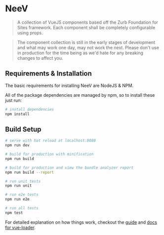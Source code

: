 # NeeV

> A collection of VueJS components based off the Zurb Foundation for Sites framework. Each component shall be completely configurable using props.

> The component collection is still in the early stages of development and what may work one day, may not work the next. Please don't use in production for the time being as we'd hate for any breaking changes to affect you.

## Requirements & Installation

The basic requirements for installing NeeV are NodeJS & NPM.

All of the package dependencies are managed by npm, so to install these just run:
``` bash
# install dependencies
npm install
```

## Build Setup

``` bash
# serve with hot reload at localhost:8080
npm run dev

# build for production with minification
npm run build

# build for production and view the bundle analyzer report
npm run build --report

# run unit tests
npm run unit

# run e2e tests
npm run e2e

# run all tests
npm test
```

For detailed explanation on how things work, checkout the [guide](http://vuejs-templates.github.io/webpack/) and [docs for vue-loader](http://vuejs.github.io/vue-loader).
